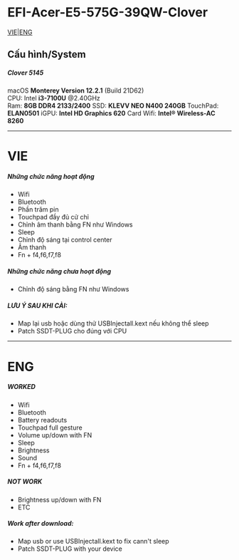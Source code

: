 # EFI-Acer-E5-575G-39QW-Clover
[VIE](#vie)|[ENG](#eng) 
## Cấu hình/System
##### Clover 5145
macOS **Monterey Version 12.2.1** (Build 21D62)  
CPU: Intel **i3-7100U** @2.40GHz  
Ram: **8GB DDR4 2133/2400**
SSD: **KLEVV NEO N400 240GB**
TouchPad: **ELAN0501**
iGPU: **Intel HD Graphics 620** 
Card Wifi: **Intel® Wireless-AC 8260**
 **************************************************************
# VIE
##### Những chức năng hoạt động
- Wifi
- Bluetooth
- Phần trăm pin
- Touchpad đầy đủ cử chỉ
- Chỉnh âm thanh bằng FN như Windows
- Sleep
- Chỉnh độ sáng tại control center
- Âm thanh
- Fn + f4,f6,f7,f8
##### Những chức năng chưa hoạt động
- Chỉnh độ sáng bằng FN như Windows

##### LƯU Ý SAU KHI CÀI:
- Map lại usb hoặc dùng thử USBInjectall.kext nếu không thể sleep
- Patch SSDT-PLUG cho đúng với CPU
**************************************************************
# ENG
##### WORKED
- Wifi
- Bluetooth
- Battery readouts
- Touchpad full gesture
- Volume up/down with FN
- Sleep
- Brightness
- Sound
- Fn + f4,f6,f7,f8
##### NOT WORK
- Brightness up/down with FN
- ETC
##### Work after download:
- Map usb or use USBInjectall.kext to fix cann't sleep
- Patch SSDT-PLUG with your device
